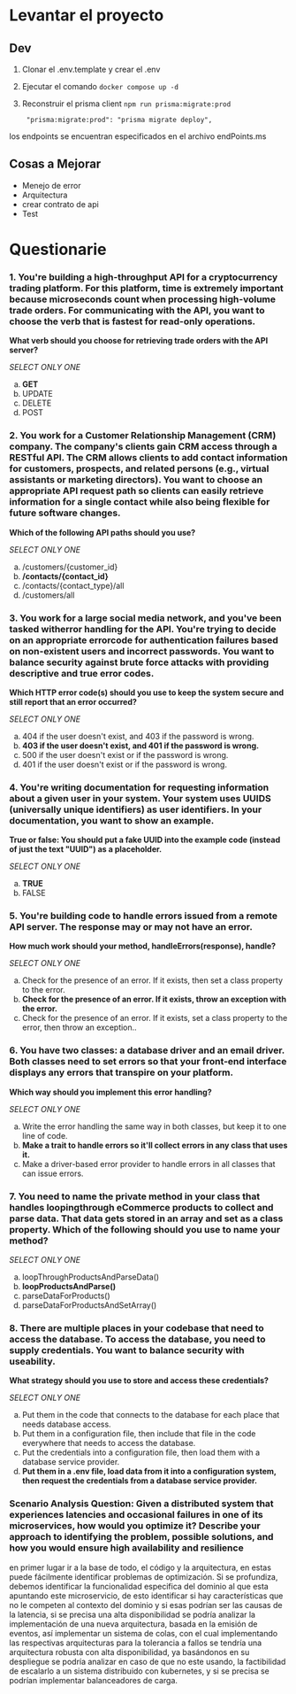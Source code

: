 # Levantar el proyecto
## Dev

1. Clonar el .env.template y crear el .env
2. Ejecutar el comando ```docker compose up -d```
3. Reconstruir el prisma client ```npm run prisma:migrate:prod```
   
   ```
    "prisma:migrate:prod": "prisma migrate deploy",
   ```

los endpoints se encuentran especificados en el archivo endPoints.ms

## Cosas a Mejorar
* Menejo de error
* Arquitectura
* crear contrato de api
* Test

# Questionarie

### 1. You're building a high-throughput API for a cryptocurrency trading platform. For this platform, time is extremely important because microseconds count when processing high-volume trade orders. For communicating with the API, you want to choose the verb that is fastest for read-only operations.

**What verb should you choose for retrieving trade orders with the API
server?**

*SELECT ONLY ONE*
<ol type="a">
  <li><strong>GET</strong></li>
  <li>UPDATE</li>
  <li>DELETE</li>
  <li>POST</li>
</ol>


### 2. You work for a Customer Relationship Management (CRM) company. The company's clients gain CRM access through a RESTful API. The CRM allows clients to add contact information for customers, prospects, and related persons (e.g., virtual assistants or marketing directors). You want to choose an appropriate API request path so clients can easily retrieve information for a single contact while also being flexible for future software changes. 
**Which of the following API paths should you use?**

*SELECT ONLY ONE*
<ol type="a">
  <li>/customers/{customer_id}</li>
  <li><strong>/contacts/{contact_id}</strong></li>
  <li>/contacts/{contact_type}/all</li>
  <li>/customers/all</li>
</ol>

### 3. You work for a large social media network, and you've been tasked witherror handling for the API. You're trying to decide on an appropriate errorcode for authentication failures based on non-existent users and incorrect passwords. You want to balance security against brute force attacks with providing descriptive and true error codes. 
**Which HTTP error code(s) should you use to keep the system secure and still report that an error occurred?**

*SELECT ONLY ONE*

<ol type="a">
<li>404 if the user doesn't exist, and 403 if the password is wrong. </li>
<li><strong>403 if the user doesn't exist, and 401 if the password is wrong. </strong></li>
<li>500 if the user doesn't exist or if the password is wrong. </li>
<li>401 if the user doesn't exist or if the password is wrong.</li>
</ol>


### 4. You're writing documentation for requesting information about a given user in your system. Your system uses UUIDS (universally unique identifiers) as user identifiers. In your documentation, you want to show an example. 
**True or false: You should put a fake UUID into the example code (instead of just the text "UUID") as a placeholder.**

*SELECT ONLY ONE*
<ol type="a"> 
<li><strong>TRUE</strong></li>
<li>FALSE </li>
</ol>


### 5. You're building code to handle errors issued from a remote API server. The response may or may not have an error. 
**How much work should your method, handleErrors(response), handle?**

*SELECT ONLY ONE*
<ol type="a"> 
<li>Check for the presence of an error. If it exists, then set a class property to the
error.</li>
<li><strong>Check for the presence of an error. If it exists, throw an exception with the
error.</strong> </li>
<li>Check for the presence of an error. If it exists, set a class property to the error,
then throw an exception.. </li>
</ol>


### 6. You have two classes: a database driver and an email driver. Both classes need to set errors so that your front-end interface displays any errors that transpire on your platform. 
**Which way should you implement this error handling?**

*SELECT ONLY ONE*

<ol type="a"> 
<li>Write the error handling the same way in both classes, but keep it to one line
of code.</li>
<li><strong>Make a trait to handle errors so it'll collect errors in any class that uses it.</strong> </li>
<li>Make a driver-based error provider to handle errors in all classes that can
issue errors. </li>
</ol>


### 7. You need to name the private method in your class that handles loopingthrough eCommerce products to collect and parse data. That data gets stored in an array and set as a class property. **Which of the following should you use to name your method?**

*SELECT ONLY ONE*

<ol type="a"> 
<li>loopThroughProductsAndParseData()</li>
<li><strong>loopProductsAndParse() </strong></li>
<li>parseDataForProducts() </li>
<li>parseDataForProductsAndSetArray() </li>
</ol>


### 8. There are multiple places in your codebase that need to access the database. To access the database, you need to supply credentials. You want to balance security with useability. 
**What strategy should you use to store and access these credentials?**

*SELECT ONLY ONE*

<ol type="a"> 
<li>Put them in the code that connects to the database for each place that needs
database access.</li>
<li>Put them in a configuration file, then include that file in the code everywhere
that needs to access the database. </li>
<li>Put the credentials into a configuration file, then load them with a database
service provider. </li>
<li><strong>Put them in a .env file, load data from it into a configuration system, then
request the credentials from a database service provider.</strong> </li>
</ol>

### Scenario Analysis Question: Given a distributed system that experiences latencies and occasional  failures in one of its microservices, how would you optimize it? Describe your approach to identifying the problem, possible solutions, and how you would ensure high availability and resilience

en primer lugar ir a la base de todo, el código y la arquitectura, en estas puede fácilmente identificar problemas de optimización. Si se profundiza, debemos identificar la funcionalidad especifica del dominio al que esta apuntando este microservicio, de esto identificar si hay características que no le competen al contexto del dominio y si esas podrían ser las causas de la latencia, si se precisa una alta disponibilidad se podría analizar la implementación de una nueva arquitectura, basada en la emisión de eventos, así implementar un sistema de colas, con el cual implementando las respectivas arquitecturas para la  tolerancia a fallos se tendría una arquitectura robusta con alta disponibilidad, ya basándonos en su despliegue se podría analizar en caso de que no este usando, la factibilidad de escalarlo a un sistema distribuido con kubernetes, y si se precisa se podrían implementar balanceadores de carga.